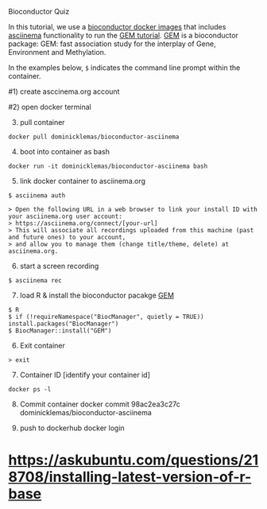 Bioconductor Quiz

In this tutorial, we use a [bioconductor docker images](https://www.bioconductor.org/help/docker/) that includes [asciinema](https://asciinema.org/) functionality to run the [GEM tutorial](https://bioconductor.org/packages/release/bioc/vignettes/GEM/inst/doc/user_guide.html). [GEM](https://bioconductor.org/packages/release/bioc/html/GEM.html) is a bioconductor package: GEM: fast association study for the interplay of Gene, Environment and Methylation.

In the examples below, `$` indicates the command line prompt within the container.

#1) create asccinema.org account

#2) open docker terminal

3) pull container
```
docker pull dominicklemas/bioconductor-asciinema
```

4) boot into container as bash
```
docker run -it dominicklemas/bioconductor-asciinema bash
```

5) link docker container to asciinema.org
```
$ asciinema auth
```
```
> Open the following URL in a web browser to link your install ID with your asciinema.org user account:
> https://asciinema.org/connect/[your-url]
> This will associate all recordings uploaded from this machine (past and future ones) to your account, 
> and allow you to manage them (change title/theme, delete) at asciinema.org.
```

6) start a screen recording 
```
$ asciinema rec
```

7. load R & install the bioconductor pacakge [GEM](https://bioconductor.org/packages/release/bioc/html/GEM.html) 
```
$ R
$ if (!requireNamespace("BiocManager", quietly = TRUE)) install.packages("BiocManager")
$ BiocManager::install("GEM")
```

6) Exit container
```
> exit
```
7) Container ID [identify your container id]
```
docker ps -l
```
8) Commit container
docker commit 98ac2ea3c27c dominicklemas/bioconductor-asciinema

9) push to dockerhub
docker login

# https://askubuntu.com/questions/218708/installing-latest-version-of-r-base